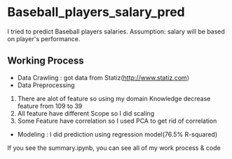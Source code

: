 # Baseball_players_salary_pred
I tried to predict Baseball players salaries.
Assumption: salary will be based on player's performance.

## Working Process
- Data Crawling : got data from Statiz(http://www.statiz.com)
- Data Preprocessing 
 1) There are alot of feature so using my domain Knowledge decrease feature from 109 to 39
 2) All feature have different Scope so I did scaling
 3) Some Feature have correlation so I used PCA to get rid of correlation
- Modeling : I did prediction using regression model(76.5% R-squared)

If you see the summary.ipynb, you can see all of my work process & code
